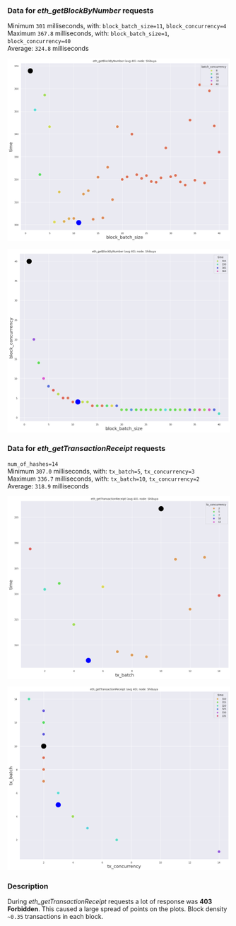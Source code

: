 ### Data for *eth_getBlockByNumber* requests
Minimum `301` milliseconds, with: `block_batch_size=11`, `block_concurrency=4`  
Maximum `367.8` milliseconds, with: `block_batch_size=1`, `block_concurrency=40`  
Average: `324.8` milliseconds

![](get_blocks_1.png)  

![](get_blocks_2.png)

### Data for *eth_getTransactionReceipt* requests
`num_of_hashes=14`  
Minimum `307.0` milliseconds, with: `tx_batch=5`, `tx_concurrency=3`  
Maximum `336.7` milliseconds, with: `tx_batch=10`, `tx_concurrency=2`  
Average: `318.9` milliseconds

![](get_transactions_1.png)

![](get_transactions_2.png)

### Description
During *eth_getTransactionReceipt* requests a lot of response was **403 Forbidden**. This caused a large spread of points on the plots.
Block density `~0.35` transactions in each block.
